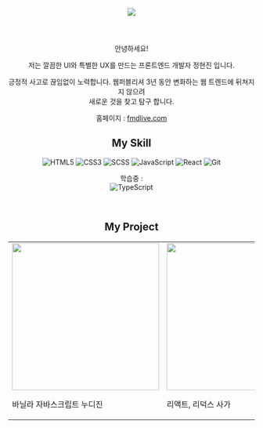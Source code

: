 
 <div align=center>

 <header>
 <img src="https://capsule-render.vercel.app/api?type=waving&color=auto&height=300&section=header&text=JUNG%20HYEONJIN&fontSize=50&animation=fadeIn&fontAlignY=38&descAlignY=81&descAlign=-90&fontColor=fff" />
 </header>

  <p>안녕하세요!

저는 깔끔한 UI와
특별한 UX를 만드는
프론트엔드 개발자 정현진 입니다.</p>
<p>긍정적 사고로 끊임없이 노력합니다.
웹퍼블리셔 3년 동안 변화하는 웹 트렌드에 뒤쳐지지 않으려 <br> 새로운 것을 찾고 탐구 합니다.</p>
<p>홈페이지 : <a href="http://fmdlive.com">fmdlive.com</a> </p>

 
 <h2> My Skill </h2>

![HTML5](https://img.shields.io/badge/-HTML5-F05032?style=for-the-badge&logo=html5&logoColor=ffffff)
![CSS3](https://img.shields.io/badge/-CSS3-007ACC?style=for-the-badge&logo=css3)
![SCSS](https://img.shields.io/badge/Scss-cc6699?style=for-the-badge&logo=Sass&logoColor=white)
![JavaScript](https://img.shields.io/badge/-JavaScript-%23F7DF1C?style=for-the-badge&logo=javascript&logoColor=000000&labelColor=%23F7DF1C&color=%23FFCE5A)
![React](https://img.shields.io/badge/-React-222222?style=for-the-badge&logo=react)
![Git](https://img.shields.io/badge/-Git-F05032?style=for-the-badge&logo=git&logoColor=ffffff)

 <p>
 학습중 : <br>
<img alt="TypeScript" src ="https://img.shields.io/badge/TypeScript-007ACC.svg?&style=for-the-badge&logo=typescript&logoColor=white"/>
 
</p>

<br/>

<h2>My Project</h2>
<table>
  <tbody>
    <tr>
      <td>
        <a href="https://fmdlivehj.github.io/nudie_portfolio/" title="바닐라 자바스크립트 누디진 🚀">
          <img align="center" src="http://fmdlive.com/images/nudie_02.png" width="300" alt-text="Frontend Roadmap">
        </a>
        <p>바닐라 자바스크립트 누디진</p>
      </td>
      <td>
        <a href="https://fmdlivehj.github.io/jeep_portfolio/#/" title="리액트, 리덕스 사가">
          <img align="center" src="http://fmdlive.com/images/jeep_02.png" width="300" alt-text="리액트, 리덕스 사가">
        </a>
        <p>리액트, 리덕스 사가 </p>
      </td>
      <td>
        <a href="https://fmdlivehj.github.io/jeep_portfolio/#/" title="리액트 , 리덕스 툴킷">
          <img align="center" src="http://fmdlive.com/images/jeep_02.png" width="300" alt-text="리액트 , 리덕스 툴킷">
        </a>
        <p>리액트 , 리덕스 툴킷</p>
      </td>
     </tr>
   
  </tbody>
</table>

 </div>
